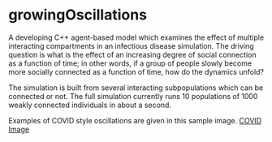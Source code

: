 # growingOscillations
 
A developing C++ agent-based model which examines the effect of multiple interacting compartments in an infectious disease simulation. The driving question is what is the effect of an increasing degree of social connection as a function of time; in other words, if a group of people slowly become more socially connected as a function of time, how do the dynamics unfold?

The simulation is built from several interacting subpopulations which can be connected or not. The full simulation currently runs 10 populations of 1000 weakly connected individuals in about a second. 

Examples of COVID style oscillations are given in this sample image. [COVID Image](https://github.com/whitman103/growingOscillations/blob/master/ConnectionIncrease.PNG)
